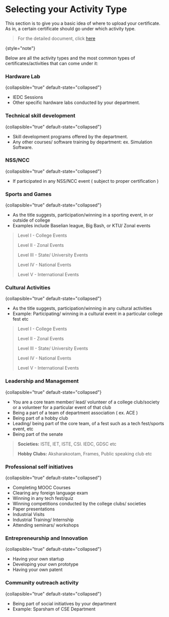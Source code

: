 # Selecting your Activity Type

This section is to give you a basic idea of where to upload your certificate.
As in, a certain certificate should go under which activity type. 

> For the detailed document, click [here](https://drive.google.com/file/d/1a5CcAcPeccOIow-rC_UrUT-EwVpLGwfG/view?usp=sharing)
>
{style="note"}

Below are all the activity types and the most common types of certificates/activities that can come under it:

### Hardware Lab
{collapsible="true" default-state="collapsed"}

- IEDC Sessions
- Other specific hardware labs conducted by your department.

### Technical skill development
{collapsible="true" default-state="collapsed"}

- Skill development programs offered by the department.
- Any other courses/ software training by department: ex. Simulation Software.

### NSS/NCC
{collapsible="true" default-state="collapsed"}

- If participated in any NSS/NCC event ( subject to proper certification )

### Sports and Games
{collapsible="true" default-state="collapsed"}
- As the title suggests, participation/winning in a sporting event, in or outside of college
- Examples include Baselian league, Big Bash, or KTU/ Zonal events

> Level I - College Events
>
> Level II - Zonal Events
>
> Level III - State/ University Events
>
> Level IV - National Events
>
> Level V - International Events

### Cultural Activities
{collapsible="true" default-state="collapsed"}
- As the title suggests, participation/winning in any cultural activities
- Example: Participating/ winning in a cultural event in a particular college fest etc

> Level I - College Events
> 
> Level II - Zonal Events
> 
> Level III - State/ University Events
> 
> Level IV - National Events
> 
> Level V - International Events

###  Leadership and Management
{collapsible="true" default-state="collapsed"}

- You are a core team member/ lead/ volunteer of a college club/society or a volunteer for a particular event of that club
- Being a part of a team of department association ( ex. ACE )
- Being part of a hobby club
- Leading/ being part of the core team, of a fest such as a tech fest/sports event, etc
- Being part of the senate

> **Societies:** ISTE, IET, ISTE, CSI. IEDC, GDSC etc
> 
> **Hobby Clubs:** Aksharakootam, Frames, Public speaking club etc

### Professional self initiatives
{collapsible="true" default-state="collapsed"}

- Completing MOOC Courses
- Clearing any foreign language exam
- Winning in any tech fest/quiz
- Winning competitions conducted by the college clubs/ societies
- Paper presentations
- Industrial Visits
- Industrial Training/ Internship
- Attending seminars/ workshops

### Entrepreneurship and Innovation
{collapsible="true" default-state="collapsed"}

- Having your own startup
- Developing your own prototype 
- Having your own patent 

### Community outreach activity
{collapsible="true" default-state="collapsed"}

- Being part of social initiatives by your department
- Example: Sparsham of CSE Department




